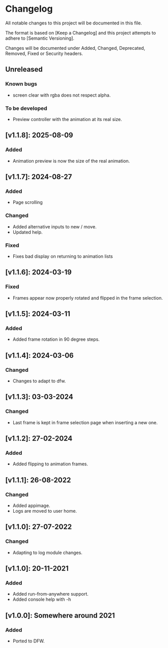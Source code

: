 # Changelog

All notable changes to this project will be documented in this file.

The format is based on [Keep a Changelog] and this project attempts to adhere to [Semantic Versioning].

Changes will be documented under Added, Changed, Deprecated, Removed, Fixed or Security headers.

## Unreleased
### Known bugs
- screen clear with rgba does not respect alpha.

### To be developed
- Preview controller with the animation at its real size.

## [v1.1.8]: 2025-08-09
### Added
- Animation preview is now the size of the real animation.

## [v1.1.7]: 2024-08-27
### Added
- Page scrolling
### Changed
- Added alternative inputs to new / move.
- Updated help.
### Fixed
- Fixes bad display on returning to animation lists

## [v1.1.6]: 2024-03-19
### Fixed
- Frames appear now properly rotated and flipped in the frame selection.

## [v1.1.5]: 2024-03-11
### Added
- Added frame rotation in 90 degree steps.

## [v1.1.4]: 2024-03-06
### Changed
- Changes to adapt to dfw.

## [v1.1.3]: 03-03-2024
### Changed
- Last frame is kept in frame selection page when inserting a new one.

## [v1.1.2]: 27-02-2024
### Added
- Added flipping to animation frames.

## [v1.1.1]: 26-08-2022
### Changed
- Added appimage.
- Logs are moved to user home.

## [v1.1.0]: 27-07-2022
### Changed
- Adapting to log module changes.

## [v1.1.0]: 20-11-2021
### Added
- Added run-from-anywhere support.
- Added console help with -h

## [v1.0.0]: Somewhere around 2021
### Added
- Ported to DFW.

